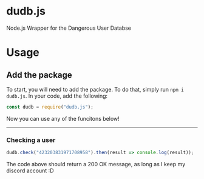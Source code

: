 # dudb.js
Node.js Wrapper for the Dangerous User Databse

# Usage

## Add the package
To start, you will need to add the package. To do that, simply run `npm i dudb.js`. In your code, add the following:
```js
const dudb = require("dudb.js");
```
Now you can use any of the funcitons below!

---

### Checking a user
```js
dudb.check("423203831971708958").then(result => console.log(result));
```
The code above should return a 200 OK message, as long as I keep my discord account :D